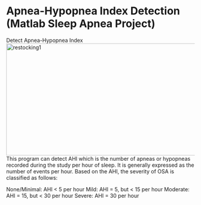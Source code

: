 Apnea-Hypopnea Index Detection (Matlab Sleep Apnea Project)
===

Detect Apnea-Hypopnea Index
<br/>
<IMG SRC="https://dl.dropboxusercontent.com/u/24447938/frontend.jpg" ALT="restocking1" WIDTH=700 HEIGHT=300>
<br/>
This program can detect AHI which is the number of apneas or hypopneas recorded during the study per hour of sleep. 
It is generally expressed as the number of events per hour. Based on the AHI, the severity of 
OSA is classified as follows:

None/Minimal: AHI < 5 per hour
Mild: AHI = 5, but < 15 per hour
Moderate: AHI = 15, but < 30 per hour
Severe: AHI = 30 per hour